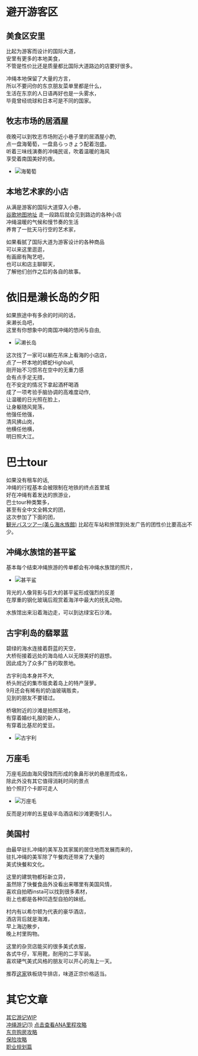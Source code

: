 # 避开游客区
## 美食区安里
比起为游客而设计的国际大道，</br>
安里有更多的本地美食，</br>
不管是性价比还是质量都比国际大道路边的店要好很多。 </br>

冲绳本地保留了大量的方言，</br>
所以不要问你的东京朋友菜单里都是什么，</br>
生活在东京的人日语再好也是一头雾水，</br>
毕竟曾经琉球和日本可是不同的国家。</br>

## 牧志市场的居酒屋
夜晚可以到牧志市场附近小巷子里的居酒屋小酌, </br>
点一盘海葡萄，一盘島らっきょう配着泡盛。</br>
听着三味线演奏的冲绳民谣，吹着温暖的海风</br>
享受着南国美好的夜。</br>
* ![海葡萄](https://www.instagram.com/cheung.y.x/p/BvD3OMhn6dv/?utm_source=ig_share_sheet&igshid=wvviflog440l)


## 本地艺术家的小店
从满是游客的国际大道穿入小巷，</br>
[谷歌地图地址](https://goo.gl/maps/mEuMuLA94rk)
走一段路后就会见到路边的各种小店 </br>
冲绳温暖的气候和慢节奏的生活 </br>
养育了一批天马行空的艺术家，</br>

如果看腻了国际大道为游客设计的各种商品 </br>
可以来这里逛逛，</br>
有画廊有陶艺吧，</br>
也可以和店主聊聊天，</br>
了解他们创作之后的各自的故事。</br>

# 依旧是濑长岛的夕阳
如果旅途中有多余的时间的话，</br>
来濑长岛吧，</br>
这里有你想象中的南国冲绳的悠闲与自由, </br>
* ![濑长岛](https://www.instagram.com/cheung.y.x/p/Bughy_jnKdz/?utm_source=ig_share_sheet&igshid=19x3jy9wp4quj)

这次找了一家可以躺在吊床上看海的小店店，</br>
点了一杯本地的蟒蛇Highball, </br>
刚开始不习惯吊在空中的无重力感 </br>
会有点手足无措，</br>
在不安定的情况下拿起酒杯喝酒 </br>
成了一项考验手脑协调的高难度动作, </br>
让温暖的日光照在脸上， </br>
让身躯随风晃荡，</br>
他强任他强，</br>
清风拂山岗，</br> 
他横任他横，</br>
明日照大江。</br>

# 巴士tour
如果没有租车的话, </br>
冲绳的行程基本会被限制在地铁的终点首里城 </br>
好在冲绳有着发达的旅游业， </br>
巴士tour种类繁多，</br> 
甚至有全中文全韩文的团，</br> 
这次参加了下面的团，</br>
[観光バスツアー(美ら海水族館)](http://option.okitour.net/detail/?plan_id=9203)
比起在车站和旅馆到处发广告的团性价比要高出不少。</br>

## 冲绳水族馆的甚平鲨
基本每个结束冲绳旅游的传单都会有冲绳水族馆的照片，</br>
* ![甚平鲨](https://www.instagram.com/cheung.y.x/p/Bui6ZHKH2Wm/?utm_source=ig_share_sheet&igshid=hncs6i6vj9nk)

背光的人像背影与巨大的甚平鲨形成强烈的反差 </br>
在厚重的钢化玻璃后观赏着海洋中最大的抚乳动物。</br>

水族馆出来沿着海边走，可以到达绿宝石沙滩。</br>


## 古宇利岛的翡翠蓝
碧绿的海水连接着蔚蓝的天空，</br>
大桥衔接着远处的海岛给人以无限美好的遐想。</br>
因此成为了众多广告的取景地。</br>

古宇利岛本身并不大, </br>
桥头附近的集市贩卖着岛上的特产菠萝。</br>
9月还会有稀有的奶油玻璃贩卖，</br>
见到的朋友不要错过。</br>


桥墩附近的沙滩是拍照圣地，</br>
有穿着婚纱礼服的新人，</br>
有穿着比基尼的爱豆。
* ![古宇利](https://www.instagram.com/cheung.y.x/p/BvD2mndncg_/?utm_source=ig_share_sheet&igshid=19wl1m34kelkp)

## 万座毛
万座毛因由海风侵蚀而形成的象鼻形状的悬崖而成名，</br>
除此外没有其它值得消耗时间的景点 </br>
拍个照打个卡即可走人 </br>
* ![万座毛](https://www.instagram.com/cheung.y.x/p/BvD258WnXzj/?utm_source=ig_share_sheet&igshid=zumo4cmxrwbs)

反而是对岸的五星级半岛酒店和沙滩更吸引人。</br>

## 美国村
由最早驻扎冲绳的美军及其家属的居住地而发展而来的，</br>
驻扎冲绳的美军除了午餐肉还带来了大量的 </br>
美式快餐和文化。 </br>

这里的建筑物都标新立异，</br>
虽然除了快餐食品外没看出来哪里有美国风情，</br>
喜欢自拍晒insta可以找到很多素材，</br>
街上也都是各种凹造型自拍的妹纸。</br>

村内有以希尔顿为代表的豪华酒店，</br>
酒店背后就是海滩，</br>
早上海边散步，</br>
晚上村里购物。</br>

这里的杂货店能买的很多美式衣服，</br>
各式牛仔，军用靴，耐用的二手军装。</br>
喜欢硬气美式风格的朋友可以开心的淘上一天。</br>

推荐[这家](https://goo.gl/maps/pAJXLKT1qhE2)铁板烧牛排店，味道正宗价格适当。</br>

# 其它文章
[其它游记WIP](../menu.md) </br>
[冲绳游记(1)](./okinawa_20190119.md)
[点击查看ANA里程攻略](https://github.com/cheungYX/algorithm/blob/master/cheung/ana.md) </br>
[东京购房攻略](https://github.com/cheungYX/algorithm/blob/master/cheung/ff.md) </br>
[保险攻略](https://github.com/cheungYX/algorithm/blob/master/cheung/hokken.md) </br>
[职业规划篇](https://github.com/cheungYX/algorithm/blob/master/cheung/work_root.md) </br>